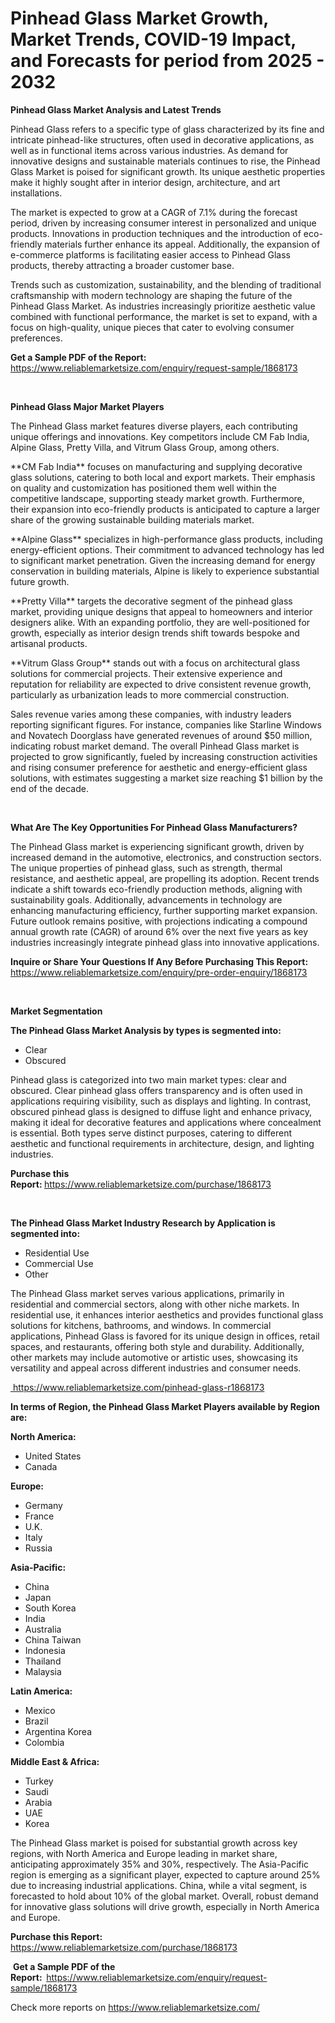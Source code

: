 <p><h1>Pinhead Glass Market Growth, Market Trends, COVID-19 Impact, and Forecasts for period from 2025 - 2032</h1></p><p><strong>Pinhead Glass Market Analysis and Latest Trends</strong></p>
<p><p>Pinhead Glass refers to a specific type of glass characterized by its fine and intricate pinhead-like structures, often used in decorative applications, as well as in functional items across various industries. As demand for innovative designs and sustainable materials continues to rise, the Pinhead Glass Market is poised for significant growth. Its unique aesthetic properties make it highly sought after in interior design, architecture, and art installations.</p><p>The market is expected to grow at a CAGR of 7.1% during the forecast period, driven by increasing consumer interest in personalized and unique products. Innovations in production techniques and the introduction of eco-friendly materials further enhance its appeal. Additionally, the expansion of e-commerce platforms is facilitating easier access to Pinhead Glass products, thereby attracting a broader customer base. </p><p>Trends such as customization, sustainability, and the blending of traditional craftsmanship with modern technology are shaping the future of the Pinhead Glass Market. As industries increasingly prioritize aesthetic value combined with functional performance, the market is set to expand, with a focus on high-quality, unique pieces that cater to evolving consumer preferences.</p></p>
<p><strong>Get a Sample PDF of the Report:&nbsp;</strong> <a href="https://www.reliablemarketsize.com/enquiry/request-sample/1868173?utm_campaign=2520&utm_medium=2&utm_source=Github&utm_content=ia&utm_term=01042025&utm_id=pinhead-glass">https://www.reliablemarketsize.com/enquiry/request-sample/1868173</a></p>
<p>&nbsp;</p>
<p><strong>Pinhead Glass Major Market Players</strong></p>
<p><p>The Pinhead Glass market features diverse players, each contributing unique offerings and innovations. Key competitors include CM Fab India, Alpine Glass, Pretty Villa, and Vitrum Glass Group, among others.</p><p>**CM Fab India** focuses on manufacturing and supplying decorative glass solutions, catering to both local and export markets. Their emphasis on quality and customization has positioned them well within the competitive landscape, supporting steady market growth. Furthermore, their expansion into eco-friendly products is anticipated to capture a larger share of the growing sustainable building materials market.</p><p>**Alpine Glass** specializes in high-performance glass products, including energy-efficient options. Their commitment to advanced technology has led to significant market penetration. Given the increasing demand for energy conservation in building materials, Alpine is likely to experience substantial future growth.</p><p>**Pretty Villa** targets the decorative segment of the pinhead glass market, providing unique designs that appeal to homeowners and interior designers alike. With an expanding portfolio, they are well-positioned for growth, especially as interior design trends shift towards bespoke and artisanal products.</p><p>**Vitrum Glass Group** stands out with a focus on architectural glass solutions for commercial projects. Their extensive experience and reputation for reliability are expected to drive consistent revenue growth, particularly as urbanization leads to more commercial construction.</p><p>Sales revenue varies among these companies, with industry leaders reporting significant figures. For instance, companies like Starline Windows and Novatech Doorglass have generated revenues of around $50 million, indicating robust market demand. The overall Pinhead Glass market is projected to grow significantly, fueled by increasing construction activities and rising consumer preference for aesthetic and energy-efficient glass solutions, with estimates suggesting a market size reaching $1 billion by the end of the decade.</p></p>
<p>&nbsp;</p>
<p><strong>What Are The Key Opportunities For Pinhead Glass Manufacturers?</strong></p>
<p><p>The Pinhead Glass market is experiencing significant growth, driven by increased demand in the automotive, electronics, and construction sectors. The unique properties of pinhead glass, such as strength, thermal resistance, and aesthetic appeal, are propelling its adoption. Recent trends indicate a shift towards eco-friendly production methods, aligning with sustainability goals. Additionally, advancements in technology are enhancing manufacturing efficiency, further supporting market expansion. Future outlook remains positive, with projections indicating a compound annual growth rate (CAGR) of around 6% over the next five years as key industries increasingly integrate pinhead glass into innovative applications.</p></p>
<p><strong>Inquire or Share Your Questions If Any Before Purchasing This Report:</strong> <a href="https://www.reliablemarketsize.com/enquiry/pre-order-enquiry/1868173?utm_campaign=2520&utm_medium=2&utm_source=Github&utm_content=ia&utm_term=01042025&utm_id=pinhead-glass">https://www.reliablemarketsize.com/enquiry/pre-order-enquiry/1868173</a></p>
<p>&nbsp;</p>
<p><strong>Market Segmentation</strong></p>
<p><strong>The Pinhead Glass Market Analysis by types is segmented into:</strong></p>
<p><ul><li>Clear</li><li>Obscured</li></ul></p>
<p><p>Pinhead glass is categorized into two main market types: clear and obscured. Clear pinhead glass offers transparency and is often used in applications requiring visibility, such as displays and lighting. In contrast, obscured pinhead glass is designed to diffuse light and enhance privacy, making it ideal for decorative features and applications where concealment is essential. Both types serve distinct purposes, catering to different aesthetic and functional requirements in architecture, design, and lighting industries.</p></p>
<p><strong>Purchase this Report:&nbsp;</strong><a href="https://www.reliablemarketsize.com/purchase/1868173?utm_campaign=2520&utm_medium=2&utm_source=Github&utm_content=ia&utm_term=01042025&utm_id=pinhead-glass">https://www.reliablemarketsize.com/purchase/1868173</a></p>
<p>&nbsp;</p>
<p><strong>The Pinhead Glass Market Industry Research by Application is segmented into:</strong></p>
<p><ul><li>Residential Use</li><li>Commercial Use</li><li>Other</li></ul></p>
<p><p>The Pinhead Glass market serves various applications, primarily in residential and commercial sectors, along with other niche markets. In residential use, it enhances interior aesthetics and provides functional glass solutions for kitchens, bathrooms, and windows. In commercial applications, Pinhead Glass is favored for its unique design in offices, retail spaces, and restaurants, offering both style and durability. Additionally, other markets may include automotive or artistic uses, showcasing its versatility and appeal across different industries and consumer needs.</p></p>
<p><a href="https://www.reliablemarketsize.com/pinhead-glass-r1868173?utm_campaign=2520&utm_medium=2&utm_source=Github&utm_content=ia&utm_term=01042025&utm_id=pinhead-glass">&nbsp;https://www.reliablemarketsize.com/pinhead-glass-r1868173</a></p>
<p><strong>In terms of Region, the Pinhead Glass Market Players available by Region are:</strong></p>
<p>
    <p> <strong> North America: </strong>
        <ul>
            <li>United States</li>
            <li>Canada</li>
        </ul>
        </p> 
    <p> <strong> Europe: </strong>
        <ul>
            <li>Germany</li>
            <li>France</li>
            <li>U.K.</li>
            <li>Italy</li>
            <li>Russia</li>
        </ul>
        </p> 
    <p> <strong> Asia-Pacific: </strong>
        <ul>
            <li>China</li>
            <li>Japan</li>
            <li>South Korea</li>
            <li>India</li>
            <li>Australia</li>
            <li>China Taiwan</li>
            <li>Indonesia</li>
            <li>Thailand</li>
            <li>Malaysia</li>
        </ul>
        </p> 
    <p> <strong> Latin America: </strong>
        <ul>
            <li>Mexico</li>
            <li>Brazil</li>
            <li>Argentina Korea</li>
            <li>Colombia</li>
        </ul>
        </p> 
    <p> <strong> Middle East & Africa: </strong>
        <ul>
            <li>Turkey</li>
            <li>Saudi</li>
            <li>Arabia</li>
            <li>UAE</li>
            <li>Korea</li>
        </ul>
    </p>
    </p>
<p><p>The Pinhead Glass market is poised for substantial growth across key regions, with North America and Europe leading in market share, anticipating approximately 35% and 30%, respectively. The Asia-Pacific region is emerging as a significant player, expected to capture around 25% due to increasing industrial applications. China, while a vital segment, is forecasted to hold about 10% of the global market. Overall, robust demand for innovative glass solutions will drive growth, especially in North America and Europe.</p></p>
<p><strong>Purchase this Report: </strong><a href="https://www.reliablemarketsize.com/purchase/1868173?utm_campaign=2520&utm_medium=2&utm_source=Github&utm_content=ia&utm_term=01042025&utm_id=pinhead-glass">https://www.reliablemarketsize.com/purchase/1868173</a></p>
<p>&nbsp;<strong>Get a Sample PDF of the Report:&nbsp;&nbsp;</strong><a href="https://www.reliablemarketsize.com/enquiry/request-sample/1868173?utm_campaign=2520&utm_medium=2&utm_source=Github&utm_content=ia&utm_term=01042025&utm_id=pinhead-glass">https://www.reliablemarketsize.com/enquiry/request-sample/1868173</a></p>
<p><strong></strong></p>
<p>Check more reports on <a href="https://www.reliablemarketsize.com/?utm_campaign=2520&utm_medium=2&utm_source=Github&utm_content=ia&utm_term=01042025&utm_id=pinhead-glass">https://www.reliablemarketsize.com/</a></p>